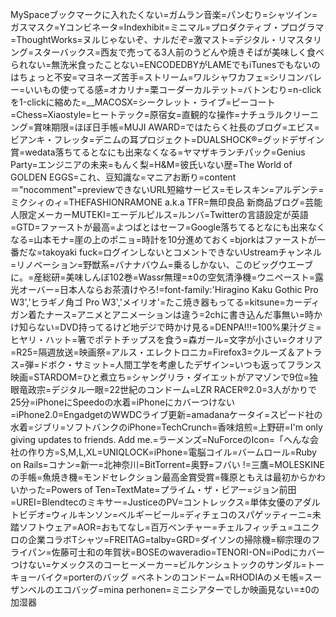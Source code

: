 MySpaceブックマークに入れたくない=ガムラン音楽=パンむり=シャツイン=ガスマスク=Yコンビネータ=Indexhibit=ミニマル=プロダクティブ・プログラマ=ThoughtWorks=ヌルじゃないぞ、ナルだぞ=激マスト=デジタル・リマスタリング=スターバックス=西友で売ってる3人前のうどんや焼きそばが美味しく食べられない=無洗米食ったことない=ENCODEDBYがLAMEでもiTunesでもないのはちょっと不安=マヨネーズ苦手=ストリーム=ワルシャワカフェ=シリコンバレー=いいもの使ってる感=オカリナ=栗コーダーカルテット=バトンむり=n-clickを1-clickに縮めた=__MACOSX=シークレット・ライブ=ピーコート=Chess=Xiaostyle=ヒートテック=原宿女=直観的な操作=ナチュラルクリーニング=賞味期限=ほぼ日手帳=MUJI AWARD=ではたらく社長のブログ=エビス=ビアンキ・フレッタ=デニムの耳プロジェクト=DUALSHOCK®=グッドデザイン賞=wedata落ちてるとなにも出来なくなる=ヤマザキランチパック=Genius Party=エンジニアの未来=もんく梨=H&M=彼氏いない歴=The World of GOLDEN EGGS=これ、豆知識な=マニアお断り=content＝"nocomment"=previewできないURL短縮サービス=モレスキン=アルデンテ=ミクシィのィ=THEFASHIONRAMONE a.k.a TFR=無印良品 新商品ブログ=芸能人限定メーカーMUTEKI=エーデルピルス=ルンバ=Twitterの言語設定が英語=GTD=ファーストが最高=よつばとはセーフ=Google落ちてるとなにも出来なくなる=山本モナ=崖の上のポニョ=時計を10分進めておく=bjorkはファーストが一番だな=takoyaki fuck=ログインしないとコメントできないUstreamチャンネル=リノベーション=野獣系=バナナバウム=乗るしかない、このビッグウエーブに。=産総研=美味しんぼ102巻=Wassr無理=±0の空気清浄機=ウニペースト=露光オーバー=日本人ならお茶漬けやろ!=font-family:'Hiragino Kaku Gothic Pro W3','ヒラギノ角ゴ Pro W3','メイリオ'=たこ焼き器もってる=kitsune=カーディガン着たナース=アニメとアニメーションは違う=2chに書き込んだ事無い=時かけ知らない=DVD持ってるけど地デジで時かけ見る=DENPA!!!=100%果汁グミ=ヒヤリ・ハット=箸でポテトチップスを食う=森ガール=文字が小さい=クオリア=R25=隔週放送=映画祭=アルス・エレクトロニカ=Firefox3=クルーズ＆アトラス=弾=ドボク・サミット=人間工学を考慮したデザイン=いつも返ってフランス映画=STARDOM=ひと煮立ち=シャングリラ・ダイエットがアマゾンで9位=独眼竜政宗=デジタル一眼=22世紀のコンドーム=LZR RACER®2.0=3人がかりで25分=iPhoneにSpeedoの水着=iPhoneにカバーつけない=iPhone2.0=EngadgetのWWDCライブ更新=amadanaケータイ=スピード社の水着=ジブリ=ソフトバンクのiPhone=TechCrunch=香味焙煎=上野研=I'm only giving updates to friends. Add me.=ラーメンズ=NuForceのIcon=「へんな会社の作り方=S,M,L,XL=UNIQLOCK=iPhone=電脳コイル=バームロール=Ruby on Rails=コナン=新一=北神奈川=BitTorrent=奥野=フバい !=三鷹=MOLESKINEの手帳=魚焼き機=モンドセレクション最高金賞受賞=篠原ともえは最初からかわいかった=Powers of Ten=TextMate=プライム・ザ・ビアー=ジョン前田=UREI=Blendtecのミキサー=JusticeのPV=コントレックス=単体女優のアダルトビデオ=ウィルキンソン=ベルギービール=ディチェコのスパゲッティーニ=未踏ソフトウェア=AOR=おもてなし=百万ベンチャー=チェルフィッチュ=ユニクロの企業コラボTシャツ=FREITAG=talby=GRD=ダイソンの掃除機=柳宗理のフライパン=佐藤可士和の年賀状=BOSEのwaveradio=TENORI-ON=iPodにカバーつけない=ケメックスのコーヒーメーカー=ビルケンシュトックのサンダル=トーキョーバイク=porterのバッグ =ベネトンのコンドーム=RHODIAのメモ帳=スーザンベルのエコバッグ=mina perhonen=ミニシアターでしか映画見ない=±0の加湿器

